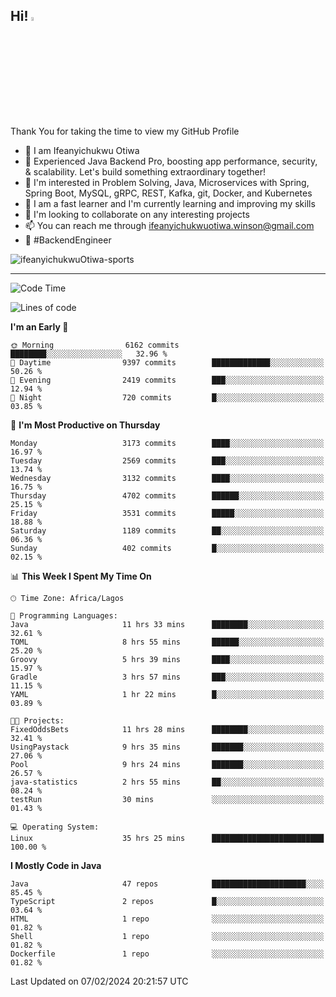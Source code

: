<!-- BLOG-POST-LIST:START --><!-- BLOG-POST-LIST:END -->

## Hi! <img src="https://media.giphy.com/media/hvRJCLFzcasrR4ia7z/giphy.gif" width="4%"> 

Thank You for taking the time to view my GitHub Profile

- 👋 I am Ifeanyichukwu Otiwa
- 🚀 Experienced Java Backend Pro, boosting app performance, security, & scalability. Let's build something extraordinary together!
- 👀 I'm interested in Problem Solving, Java, Microservices with Spring, Spring Boot, MySQL, gRPC, REST, Kafka, git, Docker, and Kubernetes
- 🌱 I am a fast learner and I'm currently learning and improving my skills
- 💞️ I'm looking to collaborate on any interesting projects
- 📫 You can reach me through ifeanyichukwuotiwa.winson@gmail.com
- 🚀 #BackendEngineer

<p align="left" marginTop="10px"> <img src="https://komarev.com/ghpvc/?username=ifeanyichukwuOtiwa-sports&label=Profile%20views&color=0e75b6&style=for-the-badge" alt="ifeanyichukwuOtiwa-sports" /> </p>

***

<!--START_SECTION:waka-->
![Code Time](http://img.shields.io/badge/Code%20Time-2%2C223%20hrs%2046%20mins-blue)

![Lines of code](https://img.shields.io/badge/From%20Hello%20World%20I%27ve%20Written-5.4%20million%20lines%20of%20code-blue)

**I'm an Early 🐤** 

```text
🌞 Morning                6162 commits        ████████░░░░░░░░░░░░░░░░░   32.96 % 
🌆 Daytime                9397 commits        █████████████░░░░░░░░░░░░   50.26 % 
🌃 Evening                2419 commits        ███░░░░░░░░░░░░░░░░░░░░░░   12.94 % 
🌙 Night                  720 commits         █░░░░░░░░░░░░░░░░░░░░░░░░   03.85 % 
```
📅 **I'm Most Productive on Thursday** 

```text
Monday                   3173 commits        ████░░░░░░░░░░░░░░░░░░░░░   16.97 % 
Tuesday                  2569 commits        ███░░░░░░░░░░░░░░░░░░░░░░   13.74 % 
Wednesday                3132 commits        ████░░░░░░░░░░░░░░░░░░░░░   16.75 % 
Thursday                 4702 commits        ██████░░░░░░░░░░░░░░░░░░░   25.15 % 
Friday                   3531 commits        █████░░░░░░░░░░░░░░░░░░░░   18.88 % 
Saturday                 1189 commits        ██░░░░░░░░░░░░░░░░░░░░░░░   06.36 % 
Sunday                   402 commits         █░░░░░░░░░░░░░░░░░░░░░░░░   02.15 % 
```


📊 **This Week I Spent My Time On** 

```text
🕑︎ Time Zone: Africa/Lagos

💬 Programming Languages: 
Java                     11 hrs 33 mins      ████████░░░░░░░░░░░░░░░░░   32.61 % 
TOML                     8 hrs 55 mins       ██████░░░░░░░░░░░░░░░░░░░   25.20 % 
Groovy                   5 hrs 39 mins       ████░░░░░░░░░░░░░░░░░░░░░   15.97 % 
Gradle                   3 hrs 57 mins       ███░░░░░░░░░░░░░░░░░░░░░░   11.15 % 
YAML                     1 hr 22 mins        █░░░░░░░░░░░░░░░░░░░░░░░░   03.89 % 

🐱‍💻 Projects: 
FixedOddsBets            11 hrs 28 mins      ████████░░░░░░░░░░░░░░░░░   32.41 % 
UsingPaystack            9 hrs 35 mins       ███████░░░░░░░░░░░░░░░░░░   27.06 % 
Pool                     9 hrs 24 mins       ███████░░░░░░░░░░░░░░░░░░   26.57 % 
java-statistics          2 hrs 55 mins       ██░░░░░░░░░░░░░░░░░░░░░░░   08.24 % 
testRun                  30 mins             ░░░░░░░░░░░░░░░░░░░░░░░░░   01.43 % 

💻 Operating System: 
Linux                    35 hrs 25 mins      █████████████████████████   100.00 % 
```

**I Mostly Code in Java** 

```text
Java                     47 repos            █████████████████████░░░░   85.45 % 
TypeScript               2 repos             █░░░░░░░░░░░░░░░░░░░░░░░░   03.64 % 
HTML                     1 repo              ░░░░░░░░░░░░░░░░░░░░░░░░░   01.82 % 
Shell                    1 repo              ░░░░░░░░░░░░░░░░░░░░░░░░░   01.82 % 
Dockerfile               1 repo              ░░░░░░░░░░░░░░░░░░░░░░░░░   01.82 % 
```




 Last Updated on 07/02/2024 20:21:57 UTC
<!--END_SECTION:waka-->

<!--
<p align="center">
![trophy](https://github-profile-trophy.vercel.app/?username=ifeanyichukwuOtiwa-sports&theme=onedark) (https://github.com/ryo-ma/github-profile-trophy)
</p>
-->

<!---
ifeanyi-otiwa/ifeanyi-otiwa is a ✨ special ✨ repository because its `README.md` (this file) appears on your GitHub profile.
You can click the Preview link to take a look at your changes.
--->

